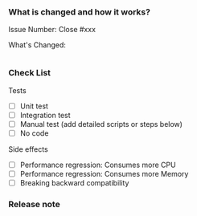 <!--
 Licensed to the Apache Software Foundation (ASF) under one
 or more contributor license agreements.  See the NOTICE file
 distributed with this work for additional information
 regarding copyright ownership.  The ASF licenses this file
 to you under the Apache License, Version 2.0 (the
 "License"); you may not use this file except in compliance
 with the License.  You may obtain a copy of the License at

   http://www.apache.org/licenses/LICENSE-2.0

 Unless required by applicable law or agreed to in writing,
 software distributed under the License is distributed on an
 "AS IS" BASIS, WITHOUT WARRANTIES OR CONDITIONS OF ANY
 KIND, either express or implied.  See the License for the
 specific language governing permissions and limitations
 under the License.
-->

<!--
Thank you for contributing to Apache Kvrocks!

If you haven't already, please read Apache Kvrocks's [How to Contribute](https://kvrocks.apache.org/community/contributing) pages.

If you're unsure about anything, just ask; somebody should be along to answer within a day or two.

PR Title Format:
1. module [, module2, module3]: what's changed
2. *: what's changed
-->

### What is changed and how it works?
<!--
Please create an issue first to describe the problem.

There MUST be one line starting with "Issue Number: " and
linking the relevant issues via the "close" or "ref".

For more info, check [issues](https://github.com/apache/kvrocks/issues).
-->

Issue Number: Close #xxx

What's Changed:
<!--
You could use "commit message" code block to add more description to the final commit message.
-->

```commit-message

```

### Check List

Tests <!-- At least one of them must be included. -->

- [ ] Unit test
- [ ] Integration test
- [ ] Manual test (add detailed scripts or steps below)
- [ ] No code

Side effects

- [ ] Performance regression: Consumes more CPU
- [ ] Performance regression: Consumes more Memory
- [ ] Breaking backward compatibility

### Release note
<!--
Compatibility change, improvement, bugfix, and new feature need a release note.

If you don't think this PR needs a release note then fill it with None.
If this PR will be picked to release branch, then a release note is probably required.
-->

```release-note

```
